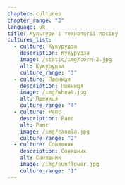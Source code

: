 ```yaml
---
chapter: cultures
chapter_range: "3"
language: uk
title: Культури і технології посіву
cultures_list:
  - culture: Кукурудза
    description: Кукурудза
    image: /static/img/corn-2.jpg
    alt: Кукурудза
    culture_range: "3"
  - culture: Пшениця
    description: Пшениця
    image: /img/wheat.jpg
    alt: Пшениця
    culture_range: "4"
  - culture: Рапс
    description: Рапс
    alt: Рапс
    image: /img/canola.jpg
    culture_range: "2"
  - culture: Соняшник
    description: Соняшник
    alt: Соняшник
    image: /img/sunflower.jpg
    culture_range: "1"
---
```

